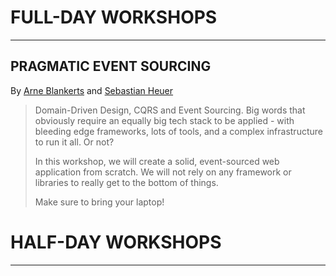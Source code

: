 # FULL-DAY WORKSHOPS

---

<a name="pragmatic-event-sourcing"></a>
## PRAGMATIC EVENT SOURCING

By [Arne Blankerts](@baseUrl@/speakers.html#arne-blankerts) and 
[Sebastian Heuer](@baseUrl@/speakers.html#sebastian-heuer)

> Domain-Driven Design, CQRS and Event Sourcing. Big words that obviously require an equally big tech stack to be applied - with bleeding edge frameworks, lots of tools, and a complex infrastructure to run it all. Or not?
> 
> In this workshop, we will create a solid, event-sourced web application from scratch. We will not rely on any framework or libraries to really get to the bottom of things.
> 
> Make sure to bring your laptop!

# HALF-DAY WORKSHOPS

---

